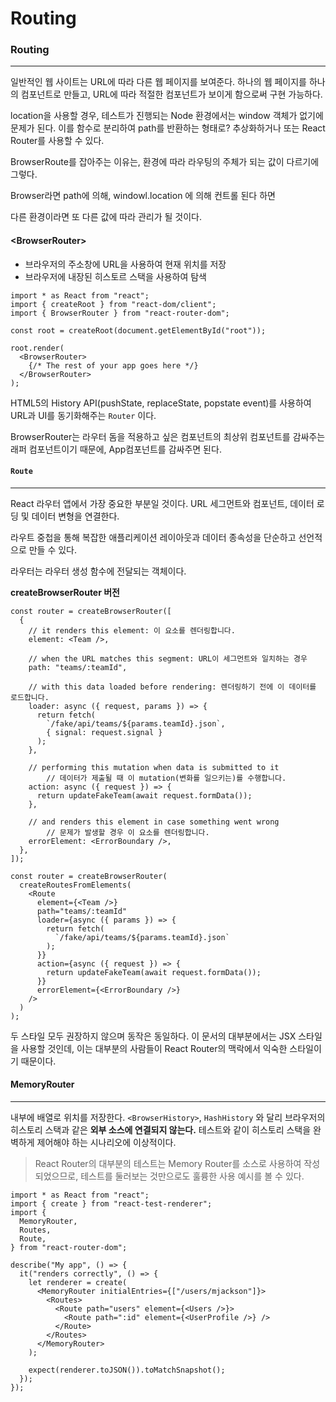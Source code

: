 # Routing

### Routing

***

일반적인 웹 사이트는 URL에 따라 다른 웹 페이지를 보여준다. 하나의 웹 페이지를 하나의 컴포넌트로 만들고, URL에 따라 적절한 컴포넌트가 보이게 함으로써 구현 가능하다.

location을 사용할 경우, 테스트가 진행되는 Node 환경에서는 window 객체가 없기에 문제가 된다. 이를 함수로 분리하여 path를 반환하는 형태로? 추상화하거나 또는 React Router를 사용할 수 있다.

BrowserRoute를 잡아주는 이유는, 환경에 따라 라우팅의 주체가 되는 값이 다르기에 그렇다.

Browser라면 path에 의해, windowl.location 에 의해 컨트롤 된다 하면

다른 환경이라면 또 다른 값에 따라 관리가 될 것이다.

#### \<BrowserRouter>

* 브라우저의 주소창에 URL을 사용하여 현재 위치를 저장
* 브라우저에 내장된 히스토르 스택을 사용하여 탐색

```tsx
import * as React from "react";
import { createRoot } from "react-dom/client";
import { BrowserRouter } from "react-router-dom";

const root = createRoot(document.getElementById("root"));

root.render(
  <BrowserRouter>
    {/* The rest of your app goes here */}
  </BrowserRouter>
);
```

HTML5의 History API(pushState, replaceState, popstate event)를 사용하여 URL과 UI를 동기화해주는 `Router` 이다.

BrowserRouter는 라우터 돔을 적용하고 싶은 컴포넌트의 최상위 컴포넌트를 감싸주는 래퍼 컴포넌트이기 때문에, App컴포넌트를 감싸주면 된다.

#### `Route`

***

React 라우터 앱에서 가장 중요한 부분일 것이다. URL 세그먼트와 컴포넌트, 데이터 로딩 및 데이터 변형을 연결한다.

라우트 중첩을 통해 복잡한 애플리케이션 레이아웃과 데이터 종속성을 단순하고 선언적으로 만들 수 있다.

라우터는 라우터 생성 함수에 전달되는 객체이다.

**createBrowserRouter 버전**

```tsx
const router = createBrowserRouter([
  {
    // it renders this element: 이 요소를 렌더링합니다.
    element: <Team />,

    // when the URL matches this segment: URL이 세그먼트와 일치하는 경우
    path: "teams/:teamId",

    // with this data loaded before rendering: 렌더링하기 전에 이 데이터를 로드합니다.
    loader: async ({ request, params }) => {
      return fetch(
        `/fake/api/teams/${params.teamId}.json`,
        { signal: request.signal }
      );
    },

    // performing this mutation when data is submitted to it
		// 데이터가 제출될 때 이 mutation(변화를 일으키는)를 수행합니다.
    action: async ({ request }) => {
      return updateFakeTeam(await request.formData());
    },

    // and renders this element in case something went wrong
		// 문제가 발생할 경우 이 요소를 렌더링합니다.
    errorElement: <ErrorBoundary />,
  },
]);
```

```tsx
const router = createBrowserRouter(
  createRoutesFromElements(
    <Route
      element={<Team />}
      path="teams/:teamId"
      loader={async ({ params }) => {
        return fetch(
          `/fake/api/teams/${params.teamId}.json`
        );
      }}
      action={async ({ request }) => {
        return updateFakeTeam(await request.formData());
      }}
      errorElement={<ErrorBoundary />}
    />
  )
);
```

두 스타일 모두 권장하지 않으며 동작은 동일하다. 이 문서의 대부분에서는 JSX 스타일을 사용할 것인데, 이는 대부분의 사람들이 React Router의 맥락에서 익숙한 스타일이기 때문이다.

#### MemoryRouter

***

내부에 배열로 위치를 저장한다. `<BrowserHistory>`, `HashHistory` 와 달리 브라우저의 히스토리 스택과 같은 **외부 소스에 연결되지 않는다.** 테스트와 같이 히스토리 스택을 완벽하게 제어해야 하는 시나리오에 이상적이다.

> React Router의 대부분의 테스트는 Memory Router를 소스로 사용하여 작성되었으므로, 테스트를 둘러보는 것만으로도 훌륭한 사용 예시를 볼 수 있다.

```tsx
import * as React from "react";
import { create } from "react-test-renderer";
import {
  MemoryRouter,
  Routes,
  Route,
} from "react-router-dom";

describe("My app", () => {
  it("renders correctly", () => {
    let renderer = create(
      <MemoryRouter initialEntries={["/users/mjackson"]}>
        <Routes>
          <Route path="users" element={<Users />}>
            <Route path=":id" element={<UserProfile />} />
          </Route>
        </Routes>
      </MemoryRouter>
    );

    expect(renderer.toJSON()).toMatchSnapshot();
  });
});
```
